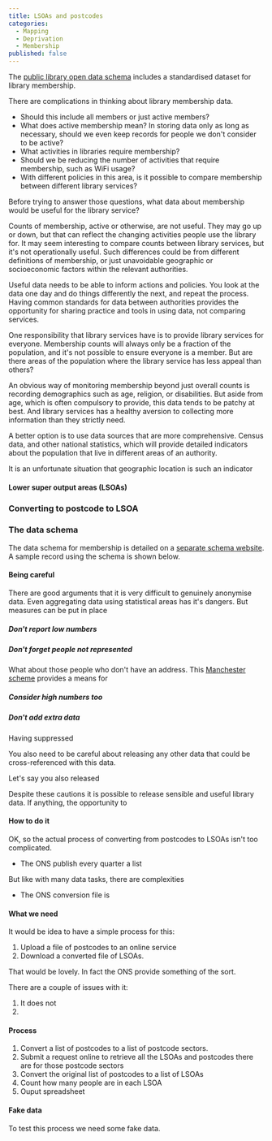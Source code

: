 ```yaml
---
title: LSOAs and postcodes
categories: 
  - Mapping
  - Deprivation
  - Membership
published: false
---
```


The [public library open data schema](https://schema.librarydata.uk/membership) includes a standardised dataset for library membership.

There are complications in thinking about library membership data.

- Should this include all members or just active members?
- What does active membership mean? In storing data only as long as necessary, should we even keep records for people we don't consider to be active?
- What activities in libraries require membership?
- Should we be reducing the number of activities that require membership, such as WiFi usage?
- With different policies in this area, is it possible to compare membership between different library services?

Before trying to answer those questions, what data about membership would be useful for the library service?

Counts of membership, active or otherwise, are not useful. They may go up or down, but that can reflect the changing activities people use the library for. It may seem interesting to compare counts between library services, but it's not operationally useful. Such differences could be from different definitions of membership, or just unavoidable geographic or socioeconomic factors within the relevant authorities.

Useful data needs to be able to inform actions and policies. You look at the data one day and do things differently the next, and repeat the process. Having common standards for data between authorities provides the opportunity for sharing practice and tools in using data, not comparing services.

One responsibility that library services have is to provide library services for everyone. Membership counts will always only be a fraction of the population, and it's not possible to ensure everyone is a member. But are there areas of the population where the library service has less appeal than others?

An obvious way of monitoring membership beyond just overall counts is recording demographics such as age, religion, or disabilities. But aside from age, which is often compulsory to provide, this data tends to be patchy at best. And library services has a healthy aversion to collecting more information than they strictly need.

A better option is to use data sources that are more comprehensive. Census data, and other national statistics, which will provide detailed indicators about the population that live in different areas of an authority.

It is an unfortunate situation that geographic location is such an indicator 

#### Lower super output areas (LSOAs)



### Converting to postcode to LSOA




### The data schema

The data schema for membership is detailed on a [separate schema website](https://schema.librarydata.uk/membership). A sample record using the schema is shown below.




#### Being careful

There are good arguments that it is very difficult to genuinely anonymise data. Even aggregating data using statistical areas has it's dangers. But measures can be put in place

##### Don't report low numbers


##### Don't forget people not represented

What about those people who don't have an address. This [Manchester scheme](https://www.bbc.co.uk/news/uk-england-manchester-41775445) provides a means for 




##### Consider high numbers too


##### Don't add extra data

Having suppressed 

You also need to be careful about releasing any other data that could be cross-referenced with this data.

Let's say you also released


Despite these cautions it is possible to release sensible and useful library data. If anything, the opportunity to 

#### How to do it

OK, so the actual process of converting from postcodes to LSOAs isn't too complicated.

* The ONS publish every quarter a list 

But like with many data tasks, there are complexities

* The ONS conversion file is 


#### What we need

It would be idea to have a simple process for this:

1. Upload a file of postcodes to an online service
2. Download a converted file of LSOAs.

That would be lovely. In fact the ONS provide something of the sort.

There are a couple of issues with it:

1. It does not 
2. 



#### Process

1. Convert a list of postcodes to a list of postcode sectors.
2. Submit a request online to retrieve all the LSOAs and postcodes there are for those postcode sectors
3. Convert the original list of postcodes to a list of LSOAs
4. Count how many people are in each LSOA
5. Ouput spreadsheet

#### Fake data

To test this process we need some fake data.

<!--stackedit_data:
eyJoaXN0b3J5IjpbNjc2NzYxNDE1LC0xNjg4NDE5MzUwLC01MD
E1NDI2OTksLTEzODM4MTk4MzEsMjEzOTY0NDYzOSwtODAzOTYz
MzQ1LC0xNTAyNjgzOTY2LC0xNjAzNzY0NzE2XX0=
-->